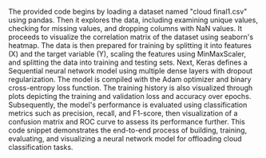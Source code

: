 The provided code begins by loading a dataset named "cloud final1.csv" using pandas. Then it explores the data, including examining unique values, checking for missing values, and dropping columns with NaN values. It proceeds to visualize the correlation matrix of the dataset using seaborn's heatmap. The data is then prepared for training by splitting it into features (X) and the target variable (Y), scaling the features using MinMaxScaler, and splitting the data into training and testing sets. Next, Keras defines a Sequential neural network model using multiple dense layers with dropout regularization. The model is compiled with the Adam optimizer and binary cross-entropy loss function. The training history is also visualized through plots depicting the training and validation loss and accuracy over epochs. Subsequently, the model's performance is evaluated using classification metrics such as precision, recall, and F1-score, then visualization of a confusion matrix and ROC curve to assess its performance further. This code snippet demonstrates the end-to-end process of building, training, evaluating, and visualizing a neural network model for offloading cloud classification tasks.
